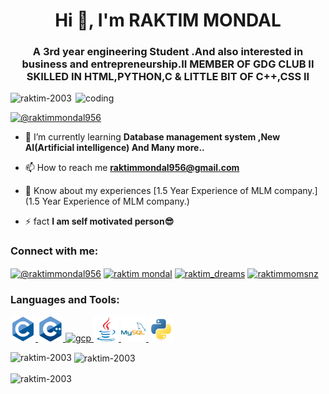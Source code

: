 <h1 align="center">Hi 👋, I'm RAKTIM MONDAL</h1>
<h3 align="center"> A 3rd year engineering Student .And also interested in business and entrepreneurship.II MEMBER OF GDG CLUB II SKILLED IN HTML,PYTHON,C & LITTLE BIT OF C++,CSS II </h3>

<img align="right" alt="coding" width="400" src="https://user-images.githubusercontent.com/55389276/140866485-8fb1c876-9a8f-4d6a-98dc-08c4981eaf70.gif">

<p align="left"> <img src="https://komarev.com/ghpvc/?username=raktim-2003&label=Profile%20views&color=0e75b6&style=flat" alt="raktim-2003" /> </p>

<p align="left"> <a href="https://twitter.com/@raktimmondal956" target="blank"><img src="https://img.shields.io/twitter/follow/@raktimmondal956?logo=twitter&style=for-the-badge" alt="@raktimmondal956" /></a> </p>

- 🌱 I’m currently learning **Database management system ,New AI(Artificial intelligence) And Many more..**

- 📫 How to reach me **raktimmondal956@gmail.com**

- 📄 Know about my experiences [1.5 Year Experience of MLM company.](1.5 Year Experience of MLM company.)

- ⚡  fact **I am self motivated person😎**

<h3 align="left">Connect with me:</h3>
<p align="left">
<a href="https://twitter.com/@raktimmondal956" target="blank"><img align="center" src="https://raw.githubusercontent.com/rahuldkjain/github-profile-readme-generator/master/src/images/icons/Social/twitter.svg" alt="@raktimmondal956" height="30" width="40" /></a>
<a href="https://linkedin.com/in/raktim mondal" target="blank"><img align="center" src="https://raw.githubusercontent.com/rahuldkjain/github-profile-readme-generator/master/src/images/icons/Social/linked-in-alt.svg" alt="raktim mondal" height="30" width="40" /></a>
<a href="https://instagram.com/raktim_dreams" target="blank"><img align="center" src="https://raw.githubusercontent.com/rahuldkjain/github-profile-readme-generator/master/src/images/icons/Social/instagram.svg" alt="raktim_dreams" height="30" width="40" /></a>
<a href="https://auth.geeksforgeeks.org/user/raktimmomsnz" target="blank"><img align="center" src="https://raw.githubusercontent.com/rahuldkjain/github-profile-readme-generator/master/src/images/icons/Social/geeks-for-geeks.svg" alt="raktimmomsnz" height="30" width="40" /></a>
</p>

<h3 align="left">Languages and Tools:</h3>
<p align="left"> <a href="https://www.cprogramming.com/" target="_blank" rel="noreferrer"> <img src="https://raw.githubusercontent.com/devicons/devicon/master/icons/c/c-original.svg" alt="c" width="40" height="40"/> </a> <a href="https://www.w3schools.com/cpp/" target="_blank" rel="noreferrer"> <img src="https://raw.githubusercontent.com/devicons/devicon/master/icons/cplusplus/cplusplus-original.svg" alt="cplusplus" width="40" height="40"/> </a> <a href="https://cloud.google.com" target="_blank" rel="noreferrer"> <img src="https://www.vectorlogo.zone/logos/google_cloud/google_cloud-icon.svg" alt="gcp" width="40" height="40"/> </a> <a href="https://www.java.com" target="_blank" rel="noreferrer"> <img src="https://raw.githubusercontent.com/devicons/devicon/master/icons/java/java-original.svg" alt="java" width="40" height="40"/> </a> <a href="https://www.mysql.com/" target="_blank" rel="noreferrer"> <img src="https://raw.githubusercontent.com/devicons/devicon/master/icons/mysql/mysql-original-wordmark.svg" alt="mysql" width="40" height="40"/> </a> <a href="https://www.python.org" target="_blank" rel="noreferrer"> <img src="https://raw.githubusercontent.com/devicons/devicon/master/icons/python/python-original.svg" alt="python" width="40" height="40"/> </a> </p>

<p><img align="left" src="https://github-readme-stats.vercel.app/api/top-langs?username=raktim-2003&show_icons=true&locale=en&layout=compact" alt="raktim-2003" /></p>

<p>&nbsp;<img align="center" src="https://github-readme-stats.vercel.app/api?username=raktim-2003&show_icons=true&locale=en" alt="raktim-2003" /></p>

<p><img align="center" src="https://github-readme-streak-stats.herokuapp.com/?user=raktim-2003&" alt="raktim-2003" /></p>
